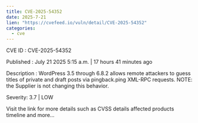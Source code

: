 ```yaml
--- 
title: CVE-2025-54352
date: 2025-7-21
lien: "https://cvefeed.io/vuln/detail/CVE-2025-54352"
categories:
  - cve
---
```


CVE ID : CVE-2025-54352

Published :  July 21
2025
5:15 a.m. | 17 hours
41 minutes ago

Description : WordPress 3.5 through 6.8.2 allows remote attackers to guess titles of private and draft posts via pingback.ping XML-RPC requests. NOTE: the Supplier is not changing this behavior.

Severity: 3.7 | LOW

Visit the link for more details
such as CVSS details
affected products
timeline
and more...
